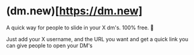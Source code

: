 # (dm.new)[https://dm.new]

A quick way for people to slide in your X dm's. 100% free. 📩 

Just add your X username, and the URL you want and get a quick link you can give people to open your DM's
